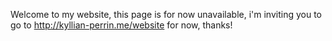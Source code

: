 Welcome to my website, this page is for now unavailable, i'm inviting you to go to http://kyllian-perrin.me/website for now, thanks!
